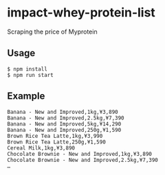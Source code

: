 # impact-whey-protein-list

Scraping the price of Myprotein

## Usage

```
$ npm install
$ npm run start
```

## Example

```
Banana - New and Improved,1kg,¥3,890
Banana - New and Improved,2.5kg,¥7,390
Banana - New and Improved,5kg,¥14,290
Banana - New and Improved,250g,¥1,590
Brown Rice Tea Latte,1kg,¥3,990
Brown Rice Tea Latte,250g,¥1,590
Cereal Milk,1kg,¥3,890
Chocolate Brownie - New and Improved,1kg,¥3,890
Chocolate Brownie - New and Improved,2.5kg,¥7,390
…
```
